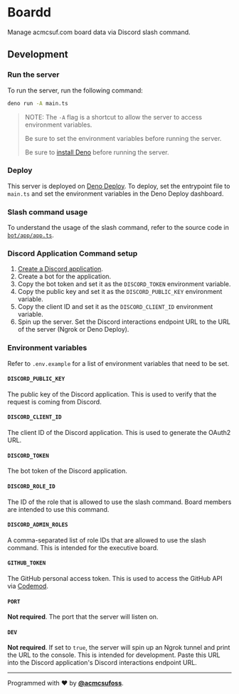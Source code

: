 # Boardd

Manage acmcsuf.com board data via Discord slash command.

## Development

### Run the server

To run the server, run the following command:

```sh
deno run -A main.ts
```

> NOTE: The `-A` flag is a shortcut to allow the server to access environment
> variables.
>
> Be sure to set the environment variables before running the server.
>
> Be sure to [install Deno](https://deno.land/install) before running the
> server.

### Deploy

This server is deployed on [Deno Deploy](https://deno.com/deploy). To deploy,
set the entrypoint file to `main.ts` and set the environment variables in the
Deno Deploy dashboard.

### Slash command usage

To understand the usage of the slash command, refer to the source code in
[`bot/app/app.ts`](bot/app/app.ts).

### Discord Application Command setup

1. [Create a Discord application](https://discord.com/developers/applications).
1. Create a bot for the application.
1. Copy the bot token and set it as the `DISCORD_TOKEN` environment variable.
1. Copy the public key and set it as the `DISCORD_PUBLIC_KEY` environment
   variable.
1. Copy the client ID and set it as the `DISCORD_CLIENT_ID` environment
   variable.
1. Spin up the server. Set the Discord interactions endpoint URL to the URL of
   the server (Ngrok or Deno Deploy).

### Environment variables

Refer to `.env.example` for a list of environment variables that need to be set.

#### `DISCORD_PUBLIC_KEY`

The public key of the Discord application. This is used to verify that the
request is coming from Discord.

#### `DISCORD_CLIENT_ID`

The client ID of the Discord application. This is used to generate the OAuth2
URL.

#### `DISCORD_TOKEN`

The bot token of the Discord application.

#### `DISCORD_ROLE_ID`

The ID of the role that is allowed to use the slash command. Board members are
intended to use this command.

#### `DISCORD_ADMIN_ROLES`

A comma-separated list of role IDs that are allowed to use the slash command.
This is intended for the executive board.

#### `GITHUB_TOKEN`

The GitHub personal access token. This is used to access the GitHub API via
[Codemod](https://deno.land/x/codemod).

#### `PORT`

**Not required**. The port that the server will listen on.

#### `DEV`

**Not required**. If set to `true`, the server will spin up an Ngrok tunnel and
print the URL to the console. This is intended for development. Paste this URL
into the Discord application's Discord interactions endpoint URL.

---

Programmed with ❤️ by [**@acmcsufoss**](https://oss.acmcsuf.com/).
